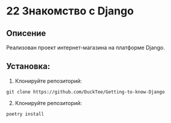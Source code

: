 # 22 Знакомство с Django

## Описение
Реализован проект интернет-магазина на платформе Django.

## Установка:
1. Клонируйте репозиторий:

`git clone https://github.com/DuckTee/Getting-to-know-Django`

2. Клонируйте репозиторий:

`poetry install`